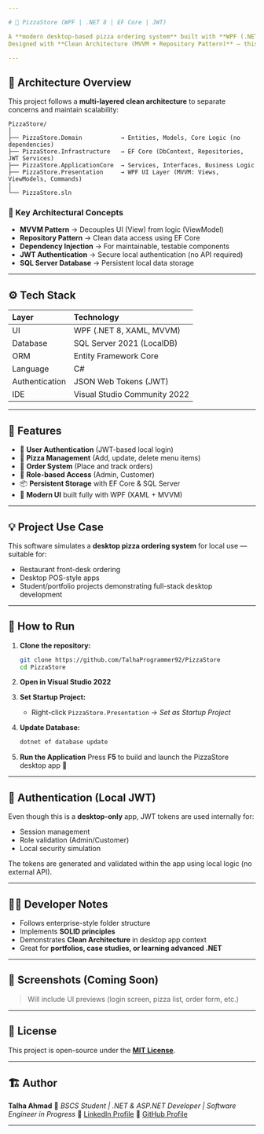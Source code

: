 ```yaml
---

# 🍕 PizzaStore (WPF | .NET 8 | EF Core | JWT)

A **modern desktop-based pizza ordering system** built with **WPF (.NET 8)** using **Entity Framework Core** for data access and **JWT Authentication** for secure local login.
Designed with **Clean Architecture (MVVM + Repository Pattern)** — this project demonstrates professional software structure, layered design, and maintainable code practices in desktop applications.

---
```


## 🧱 Architecture Overview

This project follows a **multi-layered clean architecture** to separate concerns and maintain scalability:

```
PizzaStore/
│
├── PizzaStore.Domain           → Entities, Models, Core Logic (no dependencies)
├── PizzaStore.Infrastructure   → EF Core (DbContext, Repositories, JWT Services)
├── PizzaStore.ApplicationCore  → Services, Interfaces, Business Logic
├── PizzaStore.Presentation     → WPF UI Layer (MVVM: Views, ViewModels, Commands)
│
└── PizzaStore.sln
```

### 🧩 Key Architectural Concepts

* **MVVM Pattern** → Decouples UI (View) from logic (ViewModel)
* **Repository Pattern** → Clean data access using EF Core
* **Dependency Injection** → For maintainable, testable components
* **JWT Authentication** → Secure local authentication (no API required)
* **SQL Server Database** → Persistent local data storage

---

## ⚙️ Tech Stack

| Layer          | Technology                   |
| :------------- | :--------------------------- |
| UI             | WPF (.NET 8, XAML, MVVM)     |
| Database       | SQL Server 2021 (LocalDB)    |
| ORM            | Entity Framework Core        |
| Language       | C#                           |
| Authentication | JSON Web Tokens (JWT)        |
| IDE            | Visual Studio Community 2022 |

---

## 🚀 Features

* 🔑 **User Authentication** (JWT-based local login)
* 🍕 **Pizza Management** (Add, update, delete menu items)
* 🛒 **Order System** (Place and track orders)
* 👤 **Role-based Access** (Admin, Customer)
* 📦 **Persistent Storage** with EF Core & SQL Server
* 🎨 **Modern UI** built fully with WPF (XAML + MVVM)

---

## 💡 Project Use Case

This software simulates a **desktop pizza ordering system** for local use — suitable for:

* Restaurant front-desk ordering
* Desktop POS-style apps
* Student/portfolio projects demonstrating full-stack desktop development

---

## 🧭 How to Run

1. **Clone the repository:**

   ```bash
   git clone https://github.com/TalhaProgrammer92/PizzaStore
   cd PizzaStore
   ```

2. **Open in Visual Studio 2022**

3. **Set Startup Project:**

   * Right-click `PizzaStore.Presentation` → *Set as Startup Project*

4. **Update Database:**

   ```bash
   dotnet ef database update
   ```

5. **Run the Application**
   Press **F5** to build and launch the PizzaStore desktop app 🎉

---

## 🔐 Authentication (Local JWT)

Even though this is a **desktop-only** app, JWT tokens are used internally for:

* Session management
* Role validation (Admin/Customer)
* Local security simulation

The tokens are generated and validated within the app using local logic (no external API).

---

## 🧑‍💻 Developer Notes

* Follows enterprise-style folder structure
* Implements **SOLID principles**
* Demonstrates **Clean Architecture** in desktop app context
* Great for **portfolios, case studies, or learning advanced .NET**

---

## 📸 Screenshots (Coming Soon)

> Will include UI previews (login screen, pizza list, order form, etc.)

---

## 📄 License

This project is open-source under the [**MIT License**](/LICENSE).

---

## 🏗️ Author

**Talha Ahmad**
🚀 *BSCS Student | .NET & ASP.NET Developer | Software Engineer in Progress*
📎 [LinkedIn Profile](https://www.linkedin.com/in/talha-ahmad-720171324/)
📎 [GitHub Profile](https://github.com/TalhaProgrammer92)

---